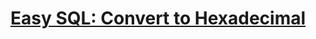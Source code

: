 # [Easy SQL: Convert to Hexadecimal](https://www.codewars.com/kata/easy-sql-convert-to-hexadecimal/)
